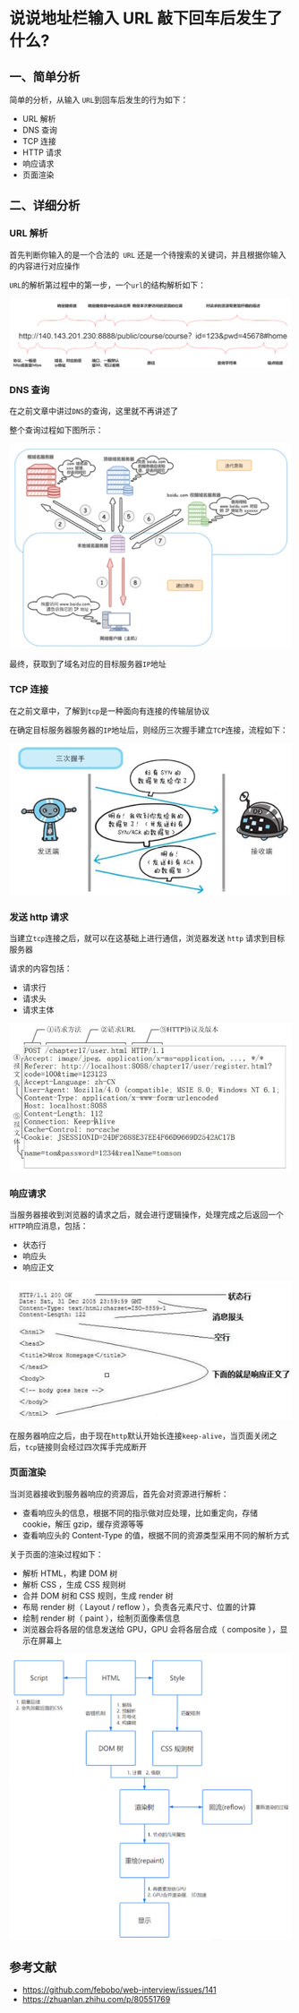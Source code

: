 # 说说地址栏输入 URL 敲下回车后发生了什么?

## 一、简单分析

简单的分析，从输入 `URL`到回车后发生的行为如下：

- URL 解析
- DNS 查询
- TCP 连接
- HTTP 请求
- 响应请求
- 页面渲染

## 二、详细分析

### URL 解析

首先判断你输入的是一个合法的` URL` 还是一个待搜索的关键词，并且根据你输入的内容进行对应操作

`URL`的解析第过程中的第一步，一个`url`的结构解析如下：

![](../../image/interview-http-17.png)

### DNS 查询

在之前文章中讲过`DNS`的查询，这里就不再讲述了

整个查询过程如下图所示：

![](../../image/interview-http-18.png)

最终，获取到了域名对应的目标服务器`IP`地址

### TCP 连接

在之前文章中，了解到`tcp`是一种面向有连接的传输层协议

在确定目标服务器服务器的`IP`地址后，则经历三次握手建立`TCP`连接，流程如下：

![](../../image/interview-http-19.png)

### 发送 http 请求

当建立`tcp`连接之后，就可以在这基础上进行通信，浏览器发送 `http` 请求到目标服务器

请求的内容包括：

- 请求行
- 请求头
- 请求主体

![](../../image/interview-http-20.png)

### 响应请求

当服务器接收到浏览器的请求之后，就会进行逻辑操作，处理完成之后返回一个`HTTP`响应消息，包括：

- 状态行
- 响应头
- 响应正文

![](../../image/interview-http-21.png)

在服务器响应之后，由于现在`http`默认开始长连接`keep-alive`，当页面关闭之后，`tcp`链接则会经过四次挥手完成断开

### 页面渲染

当浏览器接收到服务器响应的资源后，首先会对资源进行解析：

- 查看响应头的信息，根据不同的指示做对应处理，比如重定向，存储 cookie，解压 gzip，缓存资源等等
- 查看响应头的 Content-Type 的值，根据不同的资源类型采用不同的解析方式

关于页面的渲染过程如下：

- 解析 HTML，构建 DOM 树
- 解析 CSS ，生成 CSS 规则树
- 合并 DOM 树和 CSS 规则，生成 render 树
- 布局 render 树（ Layout / reflow ），负责各元素尺寸、位置的计算
- 绘制 render 树（ paint ），绘制页面像素信息
- 浏览器会将各层的信息发送给 GPU，GPU 会将各层合成（ composite ），显示在屏幕上

![](../../image/interview-http-22.png)

## 参考文献

- https://github.com/febobo/web-interview/issues/141
- https://zhuanlan.zhihu.com/p/80551769
